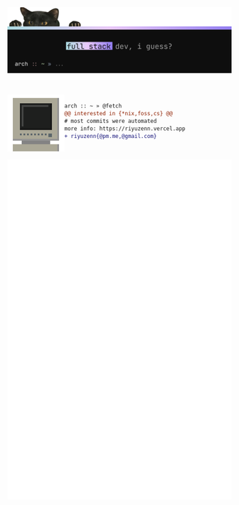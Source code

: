 <div>
  <img src="./img/background.png" align="" />
</div>

<p>‎</p>


<div>
  <img src="https://github.com/riyuzenn/riyuzenn/raw/main/img/monitor.gif" width="128" height="128" align="left" />
</div>


```diff

arch :: ~ » @fetch
@@ interested in {*nix,foss,cs} @@
# most commits were automated
more info: https://riyuzenn.vercel.app
+ riyuzenn{@pm.me,@gmail.com}

```


<p>‎</p>
<!-- <img alt="spotify-github-profile" src="https://spotify-github-profile.vercel.app/api/view?uid=31vjim3nddcmey2mb2a3oh5vehqu&cover_image=true&theme=novatorem&bar_color=53b14f&bar_color_cover=false" align="left" />   -->
<div align="left">
  <a href="https://github.com/riyuzenn">
    <img src="./github-metrics.svg" />
  </a>
</div>
